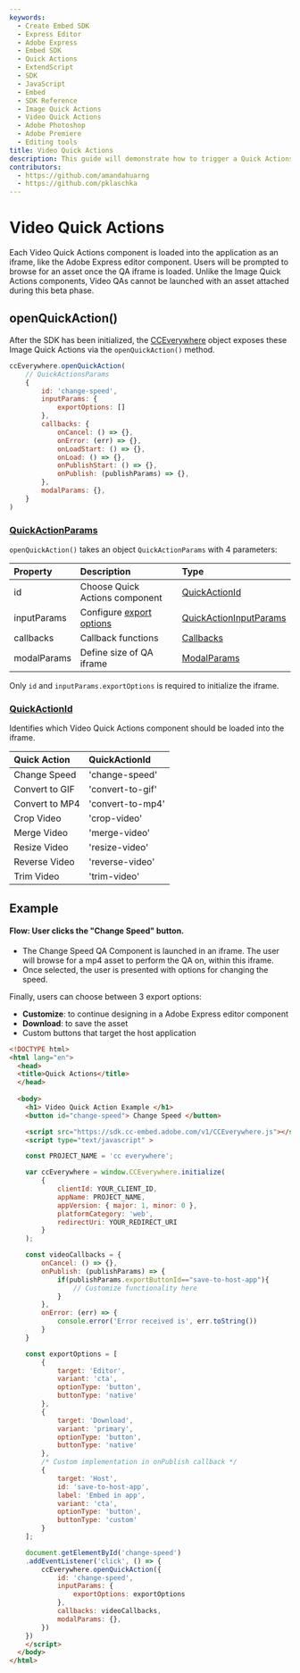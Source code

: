 ```yaml
---
keywords:
  - Create Embed SDK
  - Express Editor
  - Adobe Express
  - Embed SDK
  - Quick Actions
  - ExtendScript
  - SDK
  - JavaScript
  - Embed
  - SDK Reference
  - Image Quick Actions
  - Video Quick Actions
  - Adobe Photoshop
  - Adobe Premiere
  - Editing tools 
title: Video Quick Actions
description: This guide will demonstrate how to trigger a Quick Actions editor for videos.
contributors:
  - https://github.com/amandahuarng
  - https://github.com/pklaschka
---
```


# Video Quick Actions

Each Video Quick Actions component is loaded into the application as an iframe, like the Adobe Express editor component. Users will be prompted to browse for an asset once the QA iframe is loaded. Unlike the Image Quick Actions components, Video QAs cannot be launched with an asset attached during this beta phase.

## openQuickAction()
After the SDK has been initialized, the [CCEverywhere](../../../reference/index.md#cceverywhere) object exposes these Image Quick Actions via the `openQuickAction()` method. 

```js
ccEverywhere.openQuickAction(
    // QuickActionsParams
    {
        id: 'change-speed', 
        inputParams: {
            exportOptions: []
        },
        callbacks: {
            onCancel: () => {},
            onError: (err) => {},
            onLoadStart: () => {},
            onLoad: () => {},
            onPublishStart: () => {},
            onPublish: (publishParams) => {},
        },
        modalParams: {},
    }
)
```

### [QuickActionParams](../../../reference/quick_actions/index.md#quickactionparams)
`openQuickAction()` takes an object `QuickActionParams` with 4 parameters:

| Property | Description | Type 
| :-- | :-- | :--
| id | Choose Quick Actions component| [QuickActionId](../../../reference/quick_actions/index.md#quickactionid)
| inputParams | Configure [export options](../../../reference/quick_actions/index.md#exportoption) | [QuickActionInputParams](../../../reference/quick_actions/index.mdquickactioninputparams)
| callbacks | Callback functions | [Callbacks](../../../reference/shared_types/index.md#callbacks)
| modalParams | Define size of QA iframe |  [ModalParams](../../../reference/shared_types/index.md#modalparams)


Only `id` and `inputParams.exportOptions` is required to initialize the iframe. 


### [QuickActionId](../../../reference/quick_actions/index.md#quickactionid)
Identifies which Video Quick Actions component should be loaded into the iframe.

| Quick Action | QuickActionId
| :-- | :-- 
| Change Speed | 'change-speed'
| Convert to GIF | 'convert-to-gif'
| Convert to MP4 | 'convert-to-mp4'
| Crop Video | 'crop-video'
| Merge Video | 'merge-video'
| Resize Video | 'resize-video'
| Reverse Video | 'reverse-video'
| Trim Video | 'trim-video'


## Example 
#### Flow: User clicks the "Change Speed" button.
* The Change Speed QA Component is launched in an iframe. The user will browse for a mp4 asset to perform the QA on, within this iframe. 
* Once selected, the user is presented with options for changing the speed. 

Finally, users can choose between 3 export options: 
* __Customize__: to continue designing in a Adobe Express editor component
* __Download__: to save the asset
* Custom buttons that target the host application

```html
<!DOCTYPE html>
<html lang="en">
  <head>
  <title>Quick Actions</title>
  </head>
    
  <body>
    <h1> Video Quick Action Example </h1>
    <button id="change-speed"> Change Speed </button>

    <script src="https://sdk.cc-embed.adobe.com/v1/CCEverywhere.js"></script>
    <script type="text/javascript" >

    const PROJECT_NAME = 'cc everywhere';

    var ccEverywhere = window.CCEverywhere.initialize(
        {
            clientId: YOUR_CLIENT_ID,
            appName: PROJECT_NAME,
            appVersion: { major: 1, minor: 0 },
            platformCategory: 'web',
            redirectUri: YOUR_REDIRECT_URI
        }
    );

    const videoCallbacks = {
        onCancel: () => {},
        onPublish: (publishParams) => {
            if(publishParams.exportButtonId=="save-to-host-app"){
                // Customize functionality here 
            }
        },
        onError: (err) => {
            console.error('Error received is', err.toString())
        }
    }

    const exportOptions = [
        {
            target: 'Editor',
            variant: 'cta',
            optionType: 'button',
            buttonType: 'native'
        },
        {
            target: 'Download',
            variant: 'primary',
            optionType: 'button',
            buttonType: 'native'
        },
        /* Custom implementation in onPublish callback */
        {
            target: 'Host',
            id: 'save-to-host-app',
            label: 'Embed in app',
            variant: 'cta',
            optionType: 'button',
            buttonType: 'custom'
        }
    ];

    document.getElementById('change-speed')
    .addEventListener('click', () => {
        ccEverywhere.openQuickAction({
            id: 'change-speed', 
            inputParams: { 
                exportOptions: exportOptions
            },
            callbacks: videoCallbacks,
            modalParams: {},
        })
    })
    </script>
  </body> 
</html>
```
